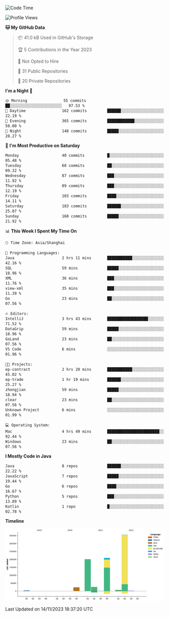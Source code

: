 <!--START_SECTION:waka-->
![Code Time](http://img.shields.io/badge/Code%20Time-2%2C122%20hrs%2047%20mins-blue)

![Profile Views](http://img.shields.io/badge/Profile%20Views-0-blue)

**🐱 My GitHub Data** 

> 📦 41.0 kB Used in GitHub's Storage 
 > 
> 🏆 5 Contributions in the Year 2023
 > 
> 🚫 Not Opted to Hire
 > 
> 📜 31 Public Repositories 
 > 
> 🔑 20 Private Repositories 
 > 
**I'm a Night 🦉** 

```text
🌞 Morning                55 commits          ██░░░░░░░░░░░░░░░░░░░░░░░   07.53 % 
🌆 Daytime                162 commits         ██████░░░░░░░░░░░░░░░░░░░   22.19 % 
🌃 Evening                365 commits         ████████████░░░░░░░░░░░░░   50.00 % 
🌙 Night                  148 commits         █████░░░░░░░░░░░░░░░░░░░░   20.27 % 
```
📅 **I'm Most Productive on Saturday** 

```text
Monday                   40 commits          █░░░░░░░░░░░░░░░░░░░░░░░░   05.48 % 
Tuesday                  68 commits          ██░░░░░░░░░░░░░░░░░░░░░░░   09.32 % 
Wednesday                87 commits          ███░░░░░░░░░░░░░░░░░░░░░░   11.92 % 
Thursday                 89 commits          ███░░░░░░░░░░░░░░░░░░░░░░   12.19 % 
Friday                   103 commits         ████░░░░░░░░░░░░░░░░░░░░░   14.11 % 
Saturday                 183 commits         ██████░░░░░░░░░░░░░░░░░░░   25.07 % 
Sunday                   160 commits         █████░░░░░░░░░░░░░░░░░░░░   21.92 % 
```


📊 **This Week I Spent My Time On** 

```text
🕑︎ Time Zone: Asia/Shanghai

💬 Programming Languages: 
Java                     2 hrs 11 mins       ███████████░░░░░░░░░░░░░░   42.16 % 
SQL                      59 mins             █████░░░░░░░░░░░░░░░░░░░░   18.96 % 
XML                      36 mins             ███░░░░░░░░░░░░░░░░░░░░░░   11.76 % 
view-xml                 35 mins             ███░░░░░░░░░░░░░░░░░░░░░░   11.39 % 
Go                       23 mins             ██░░░░░░░░░░░░░░░░░░░░░░░   07.56 % 

🔥 Editors: 
IntelliJ                 3 hrs 43 mins       ██████████████████░░░░░░░   71.52 % 
DataGrip                 59 mins             █████░░░░░░░░░░░░░░░░░░░░   18.96 % 
GoLand                   23 mins             ██░░░░░░░░░░░░░░░░░░░░░░░   07.56 % 
VS Code                  6 mins              ░░░░░░░░░░░░░░░░░░░░░░░░░   01.96 % 

🐱‍💻 Projects: 
ep-contract              2 hrs 20 mins       ███████████░░░░░░░░░░░░░░   45.02 % 
ep-trade                 1 hr 19 mins        ██████░░░░░░░░░░░░░░░░░░░   25.27 % 
zhongjian                59 mins             █████░░░░░░░░░░░░░░░░░░░░   18.94 % 
clear                    23 mins             ██░░░░░░░░░░░░░░░░░░░░░░░   07.56 % 
Unknown Project          6 mins              ░░░░░░░░░░░░░░░░░░░░░░░░░   01.99 % 

💻 Operating System: 
Mac                      4 hrs 49 mins       ███████████████████████░░   92.44 % 
Windows                  23 mins             ██░░░░░░░░░░░░░░░░░░░░░░░   07.56 % 
```

**I Mostly Code in Java** 

```text
Java                     8 repos             ██████░░░░░░░░░░░░░░░░░░░   22.22 % 
JavaScript               7 repos             █████░░░░░░░░░░░░░░░░░░░░   19.44 % 
Go                       6 repos             ████░░░░░░░░░░░░░░░░░░░░░   16.67 % 
Python                   5 repos             ███░░░░░░░░░░░░░░░░░░░░░░   13.89 % 
Kotlin                   1 repo              █░░░░░░░░░░░░░░░░░░░░░░░░   02.78 % 
```



**Timeline**

![Lines of Code chart](https://raw.githubusercontent.com/youtiaoguagua/youtiaoguagua/master/assets/bar_graph.png)


 Last Updated on 14/11/2023 18:37:20 UTC
<!--END_SECTION:waka-->